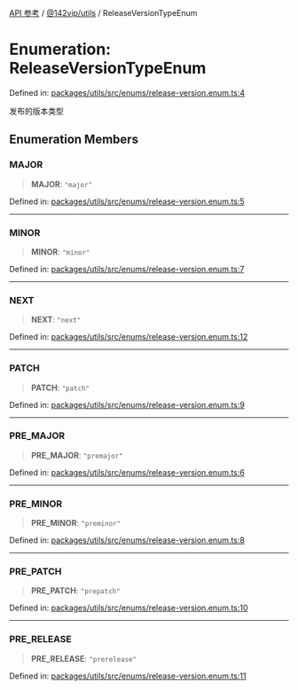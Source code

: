 [API 参考](../wiki/Home) / [@142vip/utils](../wiki/@142vip.utils) / ReleaseVersionTypeEnum

# Enumeration: ReleaseVersionTypeEnum

Defined in: [packages/utils/src/enums/release-version.enum.ts:4](https://github.com/142vip/core-x/blob/15d5bc9ef4bece78c0e60bdf074a2d245f625100/packages/utils/src/enums/release-version.enum.ts#L4)

发布的版本类型

## Enumeration Members

### MAJOR

> **MAJOR**: `"major"`

Defined in: [packages/utils/src/enums/release-version.enum.ts:5](https://github.com/142vip/core-x/blob/15d5bc9ef4bece78c0e60bdf074a2d245f625100/packages/utils/src/enums/release-version.enum.ts#L5)

***

### MINOR

> **MINOR**: `"minor"`

Defined in: [packages/utils/src/enums/release-version.enum.ts:7](https://github.com/142vip/core-x/blob/15d5bc9ef4bece78c0e60bdf074a2d245f625100/packages/utils/src/enums/release-version.enum.ts#L7)

***

### NEXT

> **NEXT**: `"next"`

Defined in: [packages/utils/src/enums/release-version.enum.ts:12](https://github.com/142vip/core-x/blob/15d5bc9ef4bece78c0e60bdf074a2d245f625100/packages/utils/src/enums/release-version.enum.ts#L12)

***

### PATCH

> **PATCH**: `"patch"`

Defined in: [packages/utils/src/enums/release-version.enum.ts:9](https://github.com/142vip/core-x/blob/15d5bc9ef4bece78c0e60bdf074a2d245f625100/packages/utils/src/enums/release-version.enum.ts#L9)

***

### PRE\_MAJOR

> **PRE\_MAJOR**: `"premajor"`

Defined in: [packages/utils/src/enums/release-version.enum.ts:6](https://github.com/142vip/core-x/blob/15d5bc9ef4bece78c0e60bdf074a2d245f625100/packages/utils/src/enums/release-version.enum.ts#L6)

***

### PRE\_MINOR

> **PRE\_MINOR**: `"preminor"`

Defined in: [packages/utils/src/enums/release-version.enum.ts:8](https://github.com/142vip/core-x/blob/15d5bc9ef4bece78c0e60bdf074a2d245f625100/packages/utils/src/enums/release-version.enum.ts#L8)

***

### PRE\_PATCH

> **PRE\_PATCH**: `"prepatch"`

Defined in: [packages/utils/src/enums/release-version.enum.ts:10](https://github.com/142vip/core-x/blob/15d5bc9ef4bece78c0e60bdf074a2d245f625100/packages/utils/src/enums/release-version.enum.ts#L10)

***

### PRE\_RELEASE

> **PRE\_RELEASE**: `"prerelease"`

Defined in: [packages/utils/src/enums/release-version.enum.ts:11](https://github.com/142vip/core-x/blob/15d5bc9ef4bece78c0e60bdf074a2d245f625100/packages/utils/src/enums/release-version.enum.ts#L11)
